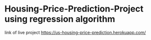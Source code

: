 # Housing-Price-Prediction-Project using regression algorithm
link of live project https://us-housing-price-prediction.herokuapp.com/
